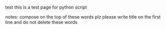 test
this is a test page for python script














notes:
compose on the top of these words plz
please write title on the first line
and do not delete these words
